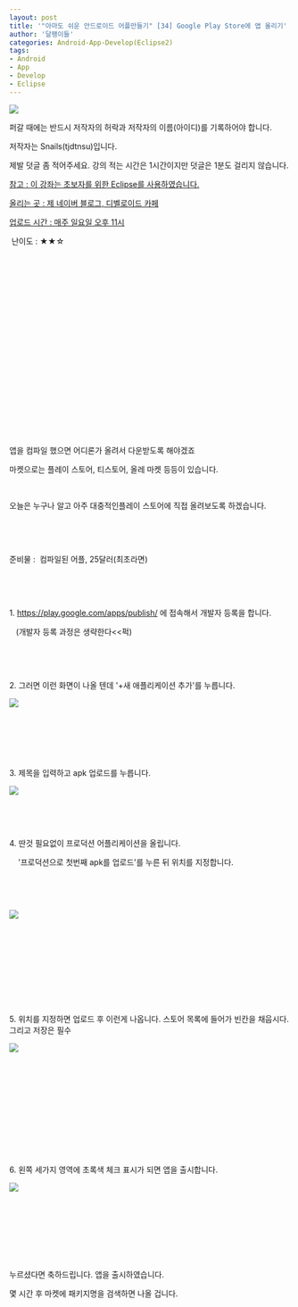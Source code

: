 ```yaml
---
layout: post
title: '"아마도 쉬운 안드로이드 어플만들기" [34] Google Play Store에 앱 올리기'
author: '달팽이들'
categories: Android-App-Develop(Eclipse2)
tags:
- Android
- App
- Develop
- Eclipse
---
```



<script> location.href='https://cafe.naver.com/develoid/340414' ; </script>

<img src="https://dthumb-phinf.pstatic.net/?src=%22http%3A%2F%2Fpostfiles3.naver.net%2F20130523_178%2Ftjdtnsu_1369283538974akCh1_JPEG%2Fand.jpg%3Ftype%3Dw2%22&amp;type=cafe_wa740"><p><p><p>퍼갈 때에는 반드시 저작자의 허락과 저작자의 이름(아이디)를 기록하어야 합니다.</p>
<p>저작자는 Snails(tjdtnsu)입니다.</p>
<p>제발 덧글 좀 적어주세요. 강의 적는 시간은 1시간이지만 덧글은 1분도 걸리지 않습니다.</p>
<p><u>참고 : 이 강좌는 초보자를 위한 Eclipse를 사용하였습니다.</u></p>
<p><u>올리는 곳 : 제 네이버 블로그, 디벨로이드 카페</u></p>
<p><u>업로드 시간 : 매주 일요일 오후 11시</u><p></p>
<p>&nbsp;난이도 : ★★☆﻿﻿</p>
<p>﻿</p>
<p>﻿</p>
<p>﻿</p>
<p>﻿</p>
<p>﻿</p>
<p>﻿</p>
<p>﻿</p>
<p>﻿</p>
<p>﻿</p>
<p>﻿</p>
<p></p>
<p>&nbsp;</p>
<p>﻿앱을&nbsp;컴파일&nbsp;했으면 어디론가 올려서 다운받도록 해야겠죠&nbsp;</p>
<p>마켓으로는 플레이 스토어, 티스토어, 올레 마켓 등등이 있습니다.﻿&nbsp;</p>
<p>﻿&nbsp;</p>
<p>오늘은 누구나 알고 아주 대중적인플레이 스토어에 직접 올려보도록 하겠습니다.&nbsp;</p>
<p>﻿&nbsp;</p>
<p>﻿&nbsp;</p>
<p>준비물 : ﻿&nbsp;컴파일된 어플, 25달러(최초라면)</p>
<p>&nbsp;</p>
<p>&nbsp;</p>
<p>1. <a href="https://play.google.com/apps/publish/?browserbypass=1&amp;dev_acc=17611502415246374223#AppListPlace">https://play.google.com/apps/publish/</a>&nbsp;에 접속해서 개발자 등록을 합니다.</p>
<p>&nbsp;&nbsp;&nbsp;(개발자 등록 과정은 생략한다&lt;&lt;퍽)</p>
<p>&nbsp;</p>
<p>&nbsp;</p>
<p>2. 그러면 이런 화면이 나올 텐데 '+새 애플리케이션 추가'를 누릅니다.</p>
<p><img src="https://dthumb-phinf.pstatic.net/?src=%22http%3A%2F%2Fblogfiles.naver.net%2F20131124_194%2Ftjdtnsu_1385298797181dGozF_PNG%2F%25C1%25A6%25B8%25F1_%25BE%25F8%25C0%25BD.png%22&amp;type=cafe_wa740"></p>
<p>&nbsp;</p>
<p>&nbsp;</p>
<p>&nbsp;</p>
<p>3. 제목을 입력하고 apk 업로드를 누릅니다.</p>
<p><img src="https://dthumb-phinf.pstatic.net/?src=%22http%3A%2F%2Fblogfiles.naver.net%2F20131124_153%2Ftjdtnsu_1385298879690FilKN_PNG%2F%25C1%25A6%25B8%25F1_%25BE%25F8%25C0%25BD.png%22&amp;type=cafe_wa740"></p>
<p>&nbsp;</p>
<p>&nbsp;</p>
<p>4. 딴것 필요없이 프로덕션 어플리케이션을 올립니다.</p>
<p>&nbsp;&nbsp;&nbsp; '프로덕션으로 첫번째 apk를 업로드'를 누른 뒤 위치를 지정합니다.</p>
<p>&nbsp;</p>
<p>&nbsp;</p>
<p><img src="https://dthumb-phinf.pstatic.net/?src=%22http%3A%2F%2Fblogfiles.naver.net%2F20131124_269%2Ftjdtnsu_1385299262890qOmtC_PNG%2F%25C1%25A6%25B8%25F1_%25BE%25F8%25C0%25BD.png%22&amp;type=cafe_wa740"></p>
<p>&nbsp;</p>
<p>&nbsp;</p>
<p>&nbsp;</p>
<p>&nbsp;</p>
<p>&nbsp;</p>
<p>5. 위치를 지정하면 업로드 후 이런게 나옵니다. 스토어 목록에 들어가 빈칸을 채웁시다. 그리고 저장은 필수</p>
<p><img src="https://dthumb-phinf.pstatic.net/?src=%22http%3A%2F%2Fblogfiles.naver.net%2F20131124_279%2Ftjdtnsu_1385299361141rMHDu_PNG%2F%25C1%25A6%25B8%25F1_%25BE%25F8%25C0%25BD.png%22&amp;type=cafe_wa740"></p>
<p>&nbsp;</p>
<p>&nbsp;</p>
<p>&nbsp;</p>
<p>&nbsp;</p>
<p>&nbsp;</p>
<p>&nbsp;</p>
<p>6. 왼쪽 세가지 영역에 초록색 체크 표시가 되면 앱을 출시합니다.</p>
<p><img src="https://dthumb-phinf.pstatic.net/?src=%22http%3A%2F%2Fblogfiles.naver.net%2F20131124_147%2Ftjdtnsu_1385299731001DIKHd_PNG%2F%25C1%25A6%25B8%25F1_%25BE%25F8%25C0%25BD.png%22&amp;type=cafe_wa740"></p>
<p>&nbsp;</p>
<p>&nbsp;</p>
<p>&nbsp;</p>
<p>&nbsp;</p>
<p>누르셨다면 축하드립니다. 앱을 출시하였습니다.</p>
<p>몇 시간 후 마켓에 패키지명을 검색하면 나올 겁니다.</p>
<p>&nbsp;</p>
<p></p>
<p></p>
<p></p>
<p></p>
</p>
</p>

